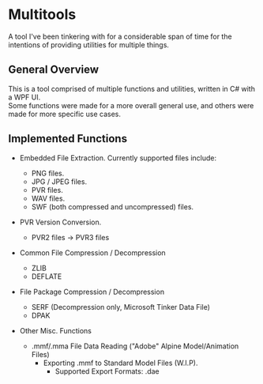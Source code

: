 # Multitools
A tool I've been tinkering with for a considerable span of time for the intentions of providing utilities for multiple things.

## General Overview
This is a tool comprised of multiple functions and utilities, written in C# with a WPF UI.<br>
Some functions were made for a more overall general use, and others were made for more specific use cases.

## Implemented Functions
* Embedded File Extraction. Currently supported files include:
  * PNG files.
  * JPG / JPEG files.
  * PVR files.
  * WAV files.
  * SWF (both compressed and uncompressed) files.

* PVR Version Conversion.
  * PVR2 files -> PVR3 files

* Common File Compression / Decompression
  * ZLIB
  * DEFLATE
* File Package Compression / Decompression
  * SERF (Decompression only, Microsoft Tinker Data File)
  * DPAK

* Other Misc. Functions
  * .mmf/.mma File Data Reading ("Adobe" Alpine Model/Animation Files)
       * Exporting .mmf to Standard Model Files (W.I.P).
         * Supported Export Formats: .dae
